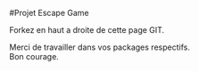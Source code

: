 #Projet Escape Game

Forkez en haut a droite de cette page GIT.

Merci de travailler dans vos packages respectifs. \
Bon courage.
